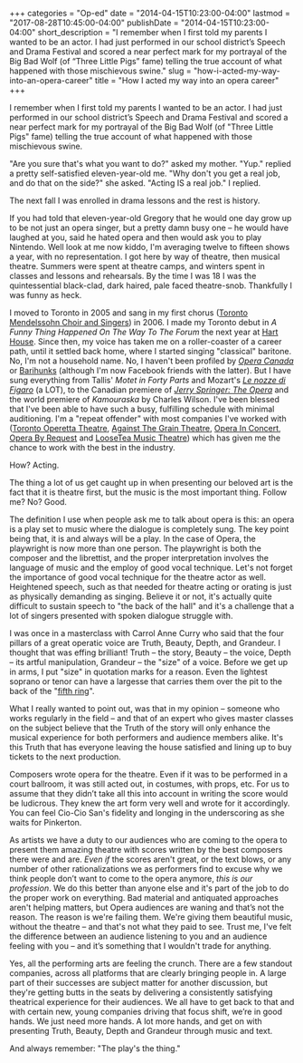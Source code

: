 +++
categories = "Op-ed"
date = "2014-04-15T10:23:00-04:00"
lastmod = "2017-08-28T10:45:00-04:00"
publishDate = "2014-04-15T10:23:00-04:00"
short_description = "I remember when I first told my parents I wanted to be an actor. I had just performed in our school district’s Speech and Drama Festival and scored a near perfect mark for my portrayal of the Big Bad Wolf (of “Three Little Pigs” fame) telling the true account of what happened with those mischievous swine."
slug = "how-i-acted-my-way-into-an-opera-career"
title = "How I acted my way into an opera career"
+++

I remember when I first told my parents I wanted to be an actor. I had just performed in our school district’s Speech and Drama Festival and scored a near perfect mark for my portrayal of the Big Bad Wolf (of "Three Little Pigs" fame) telling the true account of what happened with those mischievous swine.

"Are you sure that's what you want to do?" asked my mother. "Yup." replied a pretty self-satisfied eleven-year-old me. "Why don't you get a real job, and do that on the side?" she asked. "Acting IS a real job." I replied.

The next fall I was enrolled in drama lessons and the rest is history.

If you had told that eleven-year-old Gregory that he would one day grow up to be not just an opera singer, but a pretty damn busy one – he would have laughed at you, said he hated opera and then would ask you to play Nintendo. Well look at me now kiddo, I'm averaging twelve to fifteen shows a year, with no representation. I got here by way of theatre, then musical theatre. Summers were spent at theatre camps, and winters spent in classes and lessons and rehearsals. By the time I was 18 I was the quintessential black-clad, dark haired, pale faced theatre-snob. Thankfully I was funny as heck.

I moved to Toronto in 2005 and sang in my first chorus ([Toronto Mendelssohn Choir and Singers](http://tmchoir.org/)) in 2006\. I made my Toronto debut in *A Funny Thing Happened On The Way To The Forum* the next year at [Hart House](http://harthouse.ca/hart-house-theatre/). Since then, my voice has taken me on a roller-coaster of a career path, until it settled back home, where I started singing "classical" baritone. No, I'm not a household name. No, I haven't been profiled by [*Opera Canada*](http://www.operacanada.ca/) or [Barihunks](http://barihunks.blogspot.ca/) (although I'm now Facebook friends with the latter). But I have sung everything from Tallis' _Motet in Forty Parts_ and Mozart's [_Le nozze di Figaro_](http://www.againstthegraintheatre.com/shows/figaro) (a LOT), to the Canadian premiere of [_Jerry Springer: The Opera_](http://en.wikipedia.org/wiki/Jerry_Springer:_The_Opera) and the world premiere of _Kamouraska_ by Charles Wilson. I've been blessed that I've been able to have such a busy, fulfilling schedule with minimal auditioning. I'm a "repeat offender" with most companies I've worked with ([Toronto Operetta Theatre](http://www.torontooperetta.com/), [Against The Grain Theatre](http://againstthegraintheatre.com/), [Opera In Concert](http://www.operainconcert.com/), [Opera By Request](http://operabyrequest.ca/wordpress/) and [LooseTea Music Theatre](http://looseteamusictheatre.com/)) which has given me the chance to work with the best in the industry.

How? Acting.

The thing a lot of us get caught up in when presenting our beloved art is the fact that it is theatre first, but the music is the most important thing. Follow me? No? Good.

The definition I use when people ask me to talk about opera is this: an opera is a play set to music where the dialogue is completely sung. The key point being that, it is and always will be a play. In the case of Opera, the playwright is now more than one person. The playwright is both the composer and the librettist, and the proper interpretation involves the language of music and the employ of good vocal technique. Let's not forget the importance of good vocal technique for the theatre actor as well. Heightened speech, such as that needed for theatre acting or orating is just as physically demanding as singing. Believe it or not, it's actually quite difficult to sustain speech to "the back of the hall" and it's a challenge that a lot of singers presented with spoken dialogue struggle with.

I was once in a masterclass with Carrol Anne Curry who said that the four pillars of a great operatic voice are Truth, Beauty, Depth, and Grandeur. I thought that was effing brilliant! Truth – the story, Beauty – the voice, Depth – its artful manipulation, Grandeur – the "size" of a voice. Before we get up in arms, I put "size" in quotation marks for a reason. Even the lightest soprano or tenor can have a largesse that carries them over the pit to the back of the "[fifth ring](http://en.wikipedia.org/wiki/Four_Seasons_Centre)".

What I really wanted to point out, was that in my opinion – someone who works regularly in the field – and that of an expert who gives master classes on the subject believe that the Truth of the story will only enhance the musical experience for both performers and audience members alike. It's this Truth that has everyone leaving the house satisfied and lining up to buy tickets to the next production.

Composers wrote opera for the theatre. Even if it was to be performed in a court ballroom, it was still acted out, in costumes, with props, etc. For us to assume that they didn’t take all this into account in writing the score would be ludicrous. They knew the art form very well and wrote for it accordingly. You can feel Cio-Cio San's fidelity and longing in the underscoring as she waits for Pinkerton.

As artists we have a duty to our audiences who are coming to the opera to present them amazing theatre with scores written by the best composers there were and are. _Even if_ the scores aren't great, or the text blows, or any number of other rationalizations we as performers find to excuse why we think people don’t want to come to the opera anymore, _this is our profession_. We do this better than anyone else and it's part of the job to do the proper work on everything. Bad material and antiquated approaches aren't helping matters, but Opera audiences are waning and that’s not the reason. The reason is we're failing them. We're giving them beautiful music, without the theatre – and that's not what they paid to see. Trust me, I've felt the difference between an audience listening to you and an audience feeling with you – and it’s something that I wouldn't trade for anything.

Yes, all the performing arts are feeling the crunch. There are a few standout companies, across all platforms that are clearly bringing people in. A large part of their successes are subject matter for another discussion, but they're getting butts in the seats by delivering a consistently satisfying theatrical experience for their audiences. We all have to get back to that and with certain new, young companies driving that focus shift, we’re in good hands. We just need more hands. A lot more hands, and get on with presenting Truth, Beauty, Depth and Grandeur through music and text.

And always remember: "The play's the thing."
